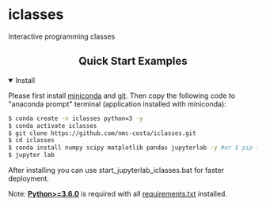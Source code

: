 # iclasses
Interactive programming classes


## <div align="center">Quick Start Examples</div>

<details open>
<summary>Install</summary>

 Please first install [miniconda](https://docs.conda.io/en/latest/miniconda.html) and [git](https://git-scm.com/book/en/v2/Getting-Started-Installing-Git). Then copy the following code to "anaconda prompt" terminal (application installed with miniconda):

<!-- $ sudo apt update && apt install -y libgl1-mesa-glx libsm6 libxext6 libxrender-dev -->

```bash
$ conda create -n iclasses python=3 -y
$ conda activate iclasses
$ git clone https://github.com/nmc-costa/iclasses.git
$ cd iclasses
$ conda install numpy scipy matplotlib pandas jupyterlab -y #or $ pip install -r requirements.txt
$ jupyter lab
```

After installing you can use start_jupyterlab_iclasses.bat for faster deployment.

Note: [**Python>=3.6.0**](https://www.python.org/) is required with all [requirements.txt](https://github.com/nmc-costa/iclasses/blob/main/requirements.txt) installed.

</details>
